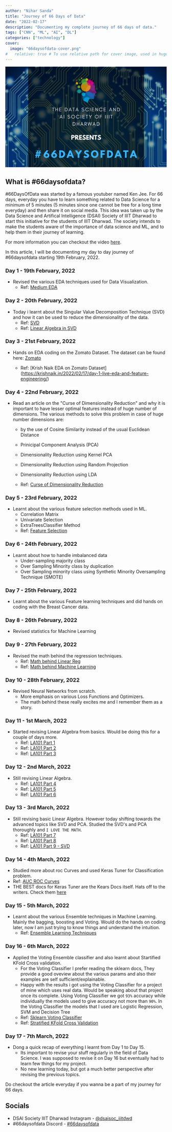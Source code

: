```yaml
---
author: "Nihar Sanda"
title: "Journey of 66 Days of Data"
date: "2022-02-17"
description: "Documenting my complete journey of 66 days of data."
tags: ["CNN", "ML", "AI", "DL"]
categories: ["technology"]
cover:
  image: "66daysofdata-cover.png"
#   relative: true # To use relative path for cover image, used in hugo Page-bundles
---
```


![66 Days of Data!](66daysofdata-cover.png)

## What is #66daysofdata?

#66DaysOfData was started by a famous youtuber named Ken Jee. For 66 days, everyday you have to learn something related to Data Science for a minimum of 5 minutes (5 minutes since one cannot be free for a long time everyday) and then share it on social media. This idea was taken up by the Data Science and Artifical Intelligence (DSAI) Society of IIIT Dharwad to start this initiative for the students of IIIT Dharwad. The society intends to make the students aware of the importance of data science and ML, and to help them in their journey of learning.

For more information you can checkout the video [here](https://www.youtube.com/watch?v=qV_AlRwhI3I).

In this article, I will be documenting my day to day journey of #66daysofdata starting 19th February, 2022.

### Day 1 - 19th February, 2022

- Revised the various EDA techniques used for Data Visualization.
  - Ref: [Medium EDA](https://towardsdatascience.com/exploratory-data-analysis-eda-techniques-for-kaggle-competition-beginners-be4237c3c3a9)

### Day 2 - 20th February, 2022

- Today i learnt about the Singular Value Decomposition Technique (SVD) and how it can be used to reduce the dimensionality of the data.
  - Ref: [SVD](https://andrew.gibiansky.com/blog/mathematics/cool-linear-algebra-singular-value-decomposition/)
  - Ref: [Linear Algebra in SVD](https://medium.com/sho-jp/linear-algebra-101-part-9-singular-value-decomposition-svd-a6c53ed2319e)

### Day 3 - 21st February, 2022

- Hands on EDA coding on the Zomato Dataset. The dataset can be found here: [Zomato](https://www.kaggle.com/shrutimehta/zomato-restaurants-data)

  - Ref: [Krish Naik EDA on Zomato Dataset] (https://krishnaik.in/2022/02/17/day-1-live-eda-and-feature-engineering/)

### Day 4 - 22nd February, 2022

- Read an article on the "Curse of Dimensionality Reduction" and why it is important to have lesser optimal features instead of huge number of dimensions. The various methods to solve this problem in case of huge number dimensions are:

  - by the use of Cosine Similarity instead of the usual Euclidean Distance
  - Prinicipal Component Analysis (PCA)
  - Dimensionality Reduction using Kernel PCA
  - Dimensionality Reduction using Random Projection
  - Dimensionality Reduction using LDA

  - Ref: [Curse of Dimensionality Reduction](https://towardsdatascience.com/curse-of-dimensionality-a-curse-to-machine-learning-c122ee33bfeb)

### Day 5 - 23rd February, 2022

- Learnt about the various feature selection methods used in ML.
  - Correlation Matrix
  - Univariate Selection
  - ExtraTreesClassifier Method
  - Ref: [Feature Selection](https://www.analyticsvidhya.com/blog/2021/03/step-by-step-process-of-feature-engineering-for-machine-learning-algorithms-in-data-science/)

### Day 6 - 24th February, 2022

- Learnt about how to handle imbalanced data
  - Under-sampling majority class
  - Over Sampling Minority class by duplication
  - Over Sampling minority class using Synthetic Minority Oversampling Technique (SMOTE)

### Day 7 - 25th February, 2022

- Learnt about the various Feature learning techniques and did hands on coding with the Breast Cancer data.

### Day 8 - 26th February, 2022

- Revised statistics for Machine Learning

### Day 9 - 27th February, 2022

- Revised the math behind the regression techniques.
  - Ref: [Math behind Linear Reg](https://medium.com/mlearning-ai/the-mathematics-behind-linear-regression-fb4db1ebd7b5)
  - Ref: [Math behind Machine Learning](https://towardsdatascience.com/the-math-behind-machine-learning-b6f5c94fd1c0)

### Day 10 - 28th February, 2022

- Revised Neural Networks from scratch.
  - More emphasis on various Loss Functions and Optimizers.
  - The math behind these really excites me and I remember them as a story.

### Day 11 - 1st March, 2022

- Started revising Linear Algebra from basics. Would be doing this for a couple of days more.
  - Ref: [LA101 Part 1](https://medium.com/sho-jp/towards-understanding-linear-algebra-part-1-d43710535503)
  - Ref: [LA101 Part 2](https://medium.com/sho-jp/towards-understanding-linear-algebra-part-2-e51c948ad00)
  - Ref: [LA101 Part 3](https://medium.com/sho-jp/towards-understanding-linear-algebra-part-3-5bda805bd67e)

### Day 12 - 2nd March, 2022

- Still revising Linear Algebra.
  - Ref: [LA101 Part 4](https://medium.com/sho-jp/linear-algebra-101-part-4-6864630842b)
  - Ref: [LA101 Part 5](https://medium.com/sho-jp/linear-algebra-101-part-5-determinants-b54f990782cc)
  - Ref: [LA101 Part 6](https://medium.com/sho-jp/linear-algebra-101-part-5-determinants-b54f990782cc)

### Day 13 - 3rd March, 2022

- Still revising basic Linear Algebra. However today shifting towards the advanced topics like SVD and PCA. Studied the SVD's and PCA thoroughly and `I LOVE THE MATH`.
  - Ref: [LA101 Part 7](https://medium.com/sho-jp/linear-algebra-101-part-7-eigendecomposition-when-symmetric-4cd41d38269e)
  - Ref: [LA101 Part 8](https://medium.com/sho-jp/linear-algebra-101-part-8-positive-definite-matrix-4b0b5acb7e9a)
  - Ref: [LA101 Part 9 - SVD](https://medium.com/sho-jp/linear-algebra-101-part-9-singular-value-decomposition-svd-a6c53ed2319e)

### Day 14 - 4th March, 2022

- Studied more about roc Curves and used Keras Tuner for Classification problem.
- Ref: [AUC ROC Curves](https://www.analyticsvidhya.com/blog/2020/06/auc-roc-curve-machine-learning/)
- THE BEST docs for Keras Tuner are the Kears Docs itself. Hats off to the writers. Check them [here](https://keras.io/keras_tuner/)

### Day 15 - 5th March, 2022

- Learnt about the various Ensemble techniques in Machine Learning. Mainly the bagging, boosting and Voting. Would do the hands on coding later, now I am just trying to know things and understand the intuition.
  - Ref: [Ensemble Learning Techniques](https://www.analyticsvidhya.com/blog/2018/06/comprehensive-guide-for-ensemble-models/)

### Day 16 - 6th March, 2022

- Applied the Voting Ensemble classifier and also learnt about Startified KFold Cross validation.
  - For the Voting Classifier I prefer reading the sklearn docs, They provide a good oveview about the various params and also their examples are self sufficient/explainable.
  - Happy with the results i got using the Voting Classifier for a project of mine which uses real data. Would be speaking about that project once its complete. Using Voting Classifier we got `93%` accuracy while individually the models used to give accuracy not more than `90%`. In the Voting Classifier the models that I used are Logistic Regression, SVM and Decision Tree
  - Ref: [Sklearn Voting Classifier](https://scikit-learn.org/stable/modules/generated/sklearn.ensemble.VotingClassifier.html)
  - Ref: [Stratified KFold Cross Validation](https://towardsdatascience.com/stratified-k-fold-what-it-is-how-to-use-it-cf3d107d3ea2)

### Day 17 - 7th March, 2022

- Dong a quick recap of everything I learnt from Day 1 to Day 15.
  - Its important to revise your stuff regularly in the field of Data Science. I was supposed to revise it on Day 16 but eventually had to learn few things for my project.
  - No new learning today, but got a much better perspective after revising the previous topics.

Do checkout the article everyday if you wanna be a part of my journey for 66 days.

## Socials

- DSAI Society IIIT Dharwad Instagram - [@dsaisoc_iiitdwd](https://instagram.com/dsaisoc_iiitdwd?utm_medium=copy_link)
- #66daysofdata Discord - [#66daysofdata](https://discord.gg/)
